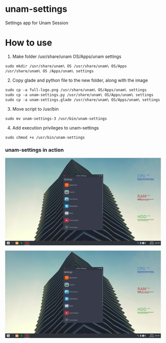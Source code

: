 # unam-settings
Settings app for Unam Session

# How to use
1. Make folder /usr/share/unam OS/Apps/unam settings

```shell
sudo mkdir /usr/share/unam\ OS /usr/share/unam\ OS/Apps /usr/share/unam\ OS /Apps/unam\ settings
```

2. Copy glade and python file to the new folder, along with the image 

```shell
sudo cp -a full-logo.png /usr/share/unam\ OS/Apps/unam\ settings
sudo cp -a unam-settings.py /usr/share/unam\ OS/Apps/unam\ settings
sudo cp -a unam-settings.glade /usr/share/unam\ OS/Apps/unam\ settings
```

3. Move script to /usr/bin

```shell
sudo mv unam-settings-3 /usr/bin/unam-settings
```

4. Add execution privileges to unam-settings
```shell
sudo chmod +x /usr/bin/unam-settings
```

### unam-settings in action

![us](https://github.com/Unam-OS/unam-settings/blob/master/Screenshot%2027-04-2017-14_19_23.png?raw=true)

![us-2](https://github.com/Unam-OS/unam-settings/blob/master/Screenshot%2027-04-2017-14_19_23.png?raw=true)
